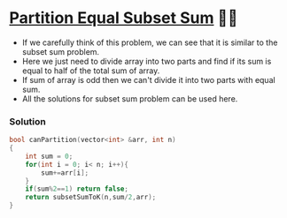 # [Partition Equal Subset Sum](https://www.codingninjas.com/codestudio/problems/partition-equal-subset-sum_892980) 🌟🌟

-   If we carefully think of this problem, we can see that it is similar to the subset sum problem.
-   Here we just need to divide array into two parts and find if its sum is equal to half of the total sum of array.
-   If sum of array is odd then we can't divide it into two parts with equal sum.
-   All the solutions for subset sum problem can be used here.

### Solution

````cpp
bool canPartition(vector<int> &arr, int n)
{
    int sum = 0;
    for(int i = 0; i< n; i++){
        sum+=arr[i];
    }
    if(sum%2==1) return false;
    return subsetSumToK(n,sum/2,arr);
}
````
